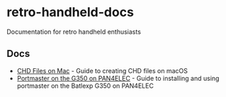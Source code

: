 # retro-handheld-docs
Documentation for retro handheld enthusiasts

## Docs

- [CHD Files on Mac](docs/chd_on_mac.md) - Guide to creating CHD files on macOS
- [Portmaster on the G350 on PAN4ELEC](docs/portmaster_batlexp_g350.md) - Guide to installing and using portmaster on the Batlexp G350 on PAN4ELEC
